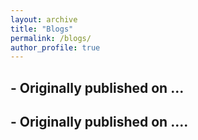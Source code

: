 ```yaml
---
layout: archive
title: "Blogs"
permalink: /blogs/
author_profile: true
---
```

##  - Originally published on ...


##  - Originally published on ....
